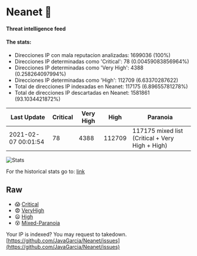 # Neanet :hocho:
#### Threat intelligence feed
#### The stats:

- Direcciones IP con mala reputacion analizadas: 1699036 (100%)
- Direcciones IP determinadas como 'Critical':  78 (0.00459083856964%)
- Direcciones IP determinadas como 'Very High':  4388 (0.258264097994%)
- Direcciones IP determinadas como 'High':  112709 (6.63370287622)
- Total de direcciones IP indexadas en Neanet:  117175 (6.89655781278%)
- Total de direcciones IP descartadas en Neanet:  1581861 (93.1034421872%)

| Last Update | Critical | Very High | High | Paranoia |
| --- | --- | --- | --- | --- |
| 2021-02-07 00:01:54 | 78 | 4388 | 112709 | 117175 mixed list (Critical + Very High + High)|

![Stats](https://docs.google.com/spreadsheets/d/e/2PACX-1vSnaNMIXVabIpDJjufMlzH7poXnshF3mgd8Is1g9ytUEzVsP5my4Trn8f-xkoLLQ38xpL3HtmUexLo6/pubchart?oid=501124687&format=image)

For the historical stats go to: [link](/stats.csv)
## Raw
- :scream: [Critical](https://raw.githubusercontent.com/JavaGarcia/Neanet/master/blacklists/neanet_critical.txt)
- :fearful: [VeryHigh](https://raw.githubusercontent.com/JavaGarcia/Neanet/master/blacklists/neanet_veryHigh.txtt)
- :frowning: [High](https://raw.githubusercontent.com/JavaGarcia/Neanet/master/blacklists/neanet_high.txt)
- :dizzy_face: [Mixed-Paranoia](https://raw.githubusercontent.com/JavaGarcia/Neanet/master/blacklists/neanet_all.txt)


Your IP is indexed? You may request to takedown. [https://github.com/JavaGarcia/Neanet/issues](https://github.com/JavaGarcia/Neanet/issues)














































































































































































































































































































































































































































































































































































































































































































































































































































































































































































































































































































































































































































































































































































































































































































































































































































































































































































































































































































































































































































































































































































































































































































































































































































































































































































































































































































































































































































































































































































































































































































































































































































































































































































































































































































































































































































































































































































































































































































































































































































































































































































